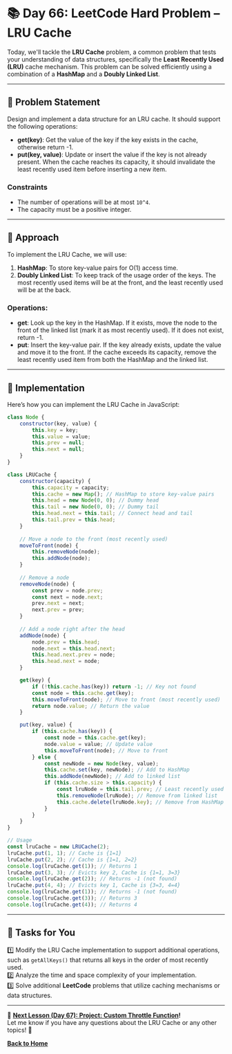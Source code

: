 # **📚 Day 66: LeetCode Hard Problem – LRU Cache**  

Today, we'll tackle the **LRU Cache** problem, a common problem that tests your understanding of data structures, specifically the **Least Recently Used (LRU)** cache mechanism. This problem can be solved efficiently using a combination of a **HashMap** and a **Doubly Linked List**.  

---

## **🔹 Problem Statement**  

Design and implement a data structure for an LRU cache. It should support the following operations:  
- **get(key)**: Get the value of the key if the key exists in the cache, otherwise return -1.  
- **put(key, value)**: Update or insert the value if the key is not already present. When the cache reaches its capacity, it should invalidate the least recently used item before inserting a new item.  

### **Constraints**  
- The number of operations will be at most `10^4`.
- The capacity must be a positive integer.

---

## **🔹 Approach**  

To implement the LRU Cache, we will use:  
1. **HashMap**: To store key-value pairs for O(1) access time.  
2. **Doubly Linked List**: To keep track of the usage order of the keys. The most recently used items will be at the front, and the least recently used will be at the back.

### **Operations**:  
- **get**: Look up the key in the HashMap. If it exists, move the node to the front of the linked list (mark it as most recently used). If it does not exist, return -1.
- **put**: Insert the key-value pair. If the key already exists, update the value and move it to the front. If the cache exceeds its capacity, remove the least recently used item from both the HashMap and the linked list.

---

## **🔹 Implementation**  
Here’s how you can implement the LRU Cache in JavaScript:  
```js
class Node {
    constructor(key, value) {
        this.key = key;
        this.value = value;
        this.prev = null;
        this.next = null;
    }
}

class LRUCache {
    constructor(capacity) {
        this.capacity = capacity;
        this.cache = new Map(); // HashMap to store key-value pairs
        this.head = new Node(0, 0); // Dummy head
        this.tail = new Node(0, 0); // Dummy tail
        this.head.next = this.tail; // Connect head and tail
        this.tail.prev = this.head;
    }
    
    // Move a node to the front (most recently used)
    moveToFront(node) {
        this.removeNode(node);
        this.addNode(node);
    }
    
    // Remove a node
    removeNode(node) {
        const prev = node.prev;
        const next = node.next;
        prev.next = next;
        next.prev = prev;
    }
    
    // Add a node right after the head
    addNode(node) {
        node.prev = this.head;
        node.next = this.head.next;
        this.head.next.prev = node;
        this.head.next = node;
    }

    get(key) {
        if (!this.cache.has(key)) return -1; // Key not found
        const node = this.cache.get(key);
        this.moveToFront(node); // Move to front (most recently used)
        return node.value; // Return the value
    }

    put(key, value) {
        if (this.cache.has(key)) {
            const node = this.cache.get(key);
            node.value = value; // Update value
            this.moveToFront(node); // Move to front
        } else {
            const newNode = new Node(key, value);
            this.cache.set(key, newNode); // Add to HashMap
            this.addNode(newNode); // Add to linked list
            if (this.cache.size > this.capacity) {
                const lruNode = this.tail.prev; // Least recently used node
                this.removeNode(lruNode); // Remove from linked list
                this.cache.delete(lruNode.key); // Remove from HashMap
            }
        }
    }
}

// Usage
const lruCache = new LRUCache(2);
lruCache.put(1, 1); // Cache is {1=1}
lruCache.put(2, 2); // Cache is {1=1, 2=2}
console.log(lruCache.get(1)); // Returns 1
lruCache.put(3, 3); // Evicts key 2, Cache is {1=1, 3=3}
console.log(lruCache.get(2)); // Returns -1 (not found)
lruCache.put(4, 4); // Evicts key 1, Cache is {3=3, 4=4}
console.log(lruCache.get(1)); // Returns -1 (not found)
console.log(lruCache.get(3)); // Returns 3
console.log(lruCache.get(4)); // Returns 4
```

---

## **📝 Tasks for You**  
1️⃣ Modify the LRU Cache implementation to support additional operations, such as `getAllKeys()` that returns all keys in the order of most recently used.  
2️⃣ Analyze the time and space complexity of your implementation.  
3️⃣ Solve additional **LeetCode** problems that utilize caching mechanisms or data structures.

---

🎯 **[Next Lesson (Day 67): **Project:** Custom Throttle Function](../day_67/)!**  
Let me know if you have any questions about the LRU Cache or any other topics! 🚀

[**Back to Home**](../../../)